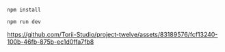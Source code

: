 `npm install`

`npm run dev`



https://github.com/Torii-Studio/project-twelve/assets/83189576/fcf13240-100b-46fb-875b-ec1d0ffa7fb8

